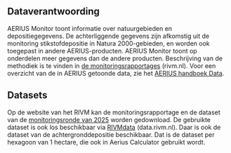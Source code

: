 ## Dataverantwoording

AERIUS Monitor toont informatie over natuurgebieden en depositiegegevens. De achterliggende gegevens zijn afkomstig uit de monitoring stikstofdepositie in Natura 2000-gebieden, en worden ook toegepast in andere AERIUS-producten. AERIUS Monitor toont op onderdelen meer gegevens dan de andere producten. Beschrijving van de methodiek is te vinden in [de monitoringsrapportages](https://www.rivm.nl/publicaties/monitor-stikstofdepositie-in-natura-2000-gebieden-2025) (rivm.nl). Voor een overzicht van de in AERIUS getoonde data, zie het [AERIUS handboek Data](https://link.aerius.nl/monitor/handboeken).

## Datasets

Op de website van het RIVM kan de monitoringsrapportage en de dataset van de [monitoringsronde van 2025](https://www.rivm.nl/publicaties/monitor-stikstofdepositie-in-natura-2000-gebieden-2025) worden gedownload. De gebruikte dataset is ook los beschikbaar via [RIVMdata](https://data.rivm.nl/meta/srv/dut/catalog.search#/metadata/15674553-55d5-41ed-ba52-fd8588e73099) (data.rivm.nl). Daar is ook de dataset van de achtergronddepositie beschikbaar. Dat is de dataset per hexagoon van 1 hectare, die ook in Aerius Calculator gebruikt wordt.
